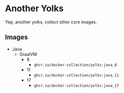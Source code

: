 # Another Yolks

Yep, another yolks, collect other core images.

## Images

- Java
  - GraalVM
    - 8
      - `ghcr.io/docker-collection/yolks:java_8`
    - 11
      - `ghcr.io/docker-collection/yolks:java_11`
    - 17
      - `ghcr.io/docker-collection/yolks:java_17`
